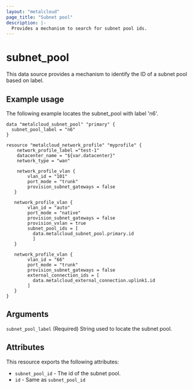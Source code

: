 ```yaml
---
layout: "metalcloud"
page_title: "Subnet pool"
description: |-
  Provides a mechanism to search for subnet pool ids.
---
```


# subnet_pool

This data source provides a mechanism to identify the ID of a subnet pool based on label.


## Example usage

The following example locates the subnet_pool with label 'n6'.

```hcl
data "metalcloud_subnet_pool" "primary" {
  subnet_pool_label = "n6"
}

resource "metalcloud_network_profile" "myprofile" {
    network_profile_label ="test-1"
    datacenter_name = "${var.datacenter}"
    network_type = "wan"

    network_profile_vlan {
        vlan_id = "101"
        port_mode = "trunk"
        provision_subnet_gateways = false
   }

   network_profile_vlan {
        vlan_id = "auto"
        port_mode = "native"
        provision_subnet_gateways = false
        provision_vxlan = true
        subnet_pool_ids = [
          data.metalcloud_subnet_pool.primary.id
          ]
   }

   network_profile_vlan {
        vlan_id = "66"
        port_mode = "trunk"
        provision_subnet_gateways = false
        external_connection_ids = [
          data.metalcloud_external_connection.uplink1.id
        ]
   }
}  
```

## Arguments

`subnet_pool_label` (Required) String used to locate the subnet pool.

## Attributes

This resource exports the following attributes:

* `subnet_pool_id` - The id of the subnet pool.
* `id` - Same as `subnet_pool_id`

